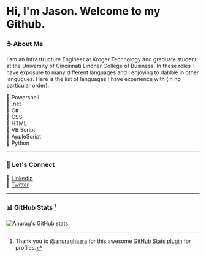 <!--
**jasonjday/jasonjday** is a ✨ _special_ ✨ repository because its `README.md` (this file) appears on your GitHub profile.
-->

# Hi, I'm Jason. Welcome to my Github.

### ☕️ About Me
I am an Infrastructure Engineer at Kroger Technology and graduate student at the University of Cincinnati Lindner College of Business. In these roles I have exposure to many different languages and I enjoying to dabble in other langugues. Here is the list of languages I have experience with (in no particular order):

📍 Powershell   
📍 .net  
📍 C#  
📍 CSS  
📍 HTML  
📍 VB Script  
📍 AppleScript  
📍 Python

---
### 🤝 Let's Connect
🔗 [LinkedIn](https://www.linkedin.com/in/jasonjday)  
🔗 [Twitter](https://www.twitter.com/jasonjday)  

---
### 📊 GitHub Stats [^1]
[![Anurag's GitHub stats](https://github-readme-stats.vercel.app/api?username=jasonjday)](https://github.com/jasonjday/github-readme-stats&count_private=true&&show_icons=true&theme=dracula&hide_rank=true&hide_title=true)
[^1]: Thank you to [@anuraghazra](https://github.com/anuraghazra/) for this awesome [GitHub Stats plugin](https://github.com/anuraghazra/github-readme-stats/blob/master/readme.md#github-stats-card) for profiles. 
